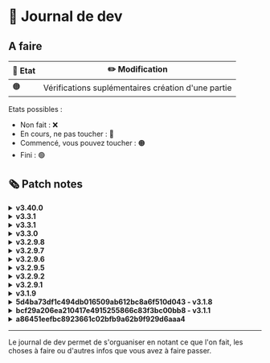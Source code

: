 # 📰 Journal de dev
## A faire

| 🚥 Etat | ✏️ Modification |
|-------------|--------|
| 🟠 | Vérifications suplémentaires création d'une partie |


Etats possibles :
- Non fait : ❌
- En cours, ne pas toucher : 🔴
- Commencé, vous pouvez toucher : 🟠
- Fini : 🟢


## 🗞️ Patch notes
<details>
    <summary><strong>v3.40.0</strong></summary>
    <ul>
        <li>Systeme dezz statistique fin de partie</li>
    </ul>
</details>
<details>
    <summary><strong>v3.3.1</strong></summary>
    <ul>
        <li>Systeme dezz statistique fin de partie</li>
        <li>Actualaisation de la nav après changement de nom d'utilisateur</li>
    </ul>
</details>
<details>
    <summary><strong>v3.3.1</strong></summary>
    <ul>
        <li>Vérifiaction si le nombre de vie est plus élevé que le nombre de question à la création de la partie</li>
        <li>Préparation du back pour implémenter un syteme de statistiques de fin de partie.</li>
    </ul>
</details>
<details>
    <summary><strong>v3.3.0</strong></summary>
    <ul>
        <li>Orthographe notifications</li>
        <li>Sortiee de la version stable</li>
    </ul>
</details>
<details>
    <summary><strong>v3.2.9.8</strong></summary>
    <ul>
        <li>Correction bug plus de vies</li>
        <li>Correction bug partie en cours</li>
        <li>Ignoree les majuscules lors de la vérification</li>
        <li>Propositions</li>
        <li>Coredction bug fin de partie</li>
    </ul>
</details>
<details>
    <summary><strong>v3.2.9.7</strong></summary>
    <ul>
        <li>Vérification jeux, points, réponses...</li>
    </ul>
</details>
<details>
    <summary><strong>v3.2.9.6</strong></summary>
    <ul>
        <li>Supréssion de compte</li>
    </ul>
</details>
<details>
    <summary><strong>v3.2.9.5</strong></summary>
    <ul>
        <li>Il est maintenant possible de modifier son mot de passe</li>
        <li>Définition des paramètres</li>
        <li>Systeme chargement images en jeux</li>
    </ul>
</details>
<details>
    <summary><strong>v3.2.9.2</strong></summary>
    <ul>
        <li>Modification username</li>
        <li>Catégorie jeux mobile</li>
    </ul>
</details>
<details>
    <summary><strong>v3.2.9.1</strong></summary>
    <ul>
        <li>Patch bug redirection</li>
        <li>Ajout sécurité</li>
        <li>Paramètres partie front</li>
    </ul>
</details>
<details>
    <summary><strong>v3.1.9</strong></summary>
    <ul>
        <li>Réunion générale</li>
        <li>Correction orthographe</li>
        <li>Ajout game-list</li>
        <li>Redirection après connexion</li>
        <li>Back-end panel admin</li>
        <li>Systeme link games</li>
    </ul>
</details>
<details>
    <summary><strong>5d4ba73df1c494db016509ab612bc8a6f510d043 - v3.1.8</strong></summary>
    <ul>
        <li>Systeme de connexion</li>
        <li>Séparation fichier back</li>
        <li>Systeme séssion</li>
        <li>Logout</li>
        <li>Routes</li>
        <li>RequireAuth</li>
        <li>Systeme notifications</li>
        <li>Le front est maintenant conformes aux normes</li> 
        <li>Refoonte de ce journal 😉</li>
    </ul>
</details>

<details>
<summary><strong>bcf29a206ea210417e4915255866c83f3bc00bb8 - v3.1.1</strong></summary>
- Systeme dynamique
- Ajout de la page d'ajout de jeux
- Ajout d'une page pour mobile
- Système de version
- Login/Register
</details>

<details>
<summary><strong>a86451eefbc8923661c02bfb9a62b9f929d6aaa4</strong></summary>
- Modification route /setting → /settings
- Les liens sur les pages sont maintenat fonctionnels
- Html de certaines pages revue
</details>
<hr>
Le journal de dev permet de s'orguaniser en notant ce que l'on fait, les choses à faire ou d'autres infos que vous avez à faire passer.